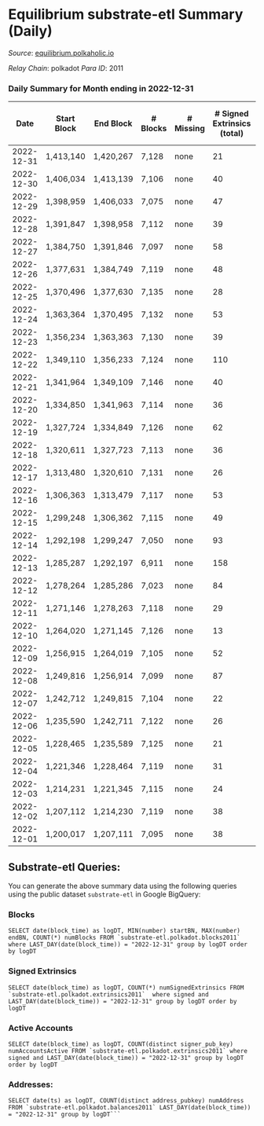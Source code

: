 # Equilibrium substrate-etl Summary (Daily)

_Source_: [equilibrium.polkaholic.io](https://equilibrium.polkaholic.io)

*Relay Chain*: polkadot
*Para ID*: 2011



### Daily Summary for Month ending in 2022-12-31


| Date | Start Block | End Block | # Blocks | # Missing | # Signed Extrinsics (total) | # Active Accounts | # Addresses with Balances | # Events | # Transfers | # XCM Transfers In | # XCM Transfers Out |
| ---- | ----------- | --------- | -------- | --------- | --------------------------- | ----------------- | ------------------------- | -------- | ----------- | ------------------ | ------------------- |
| 2022-12-31 | 1,413,140 | 1,420,267 | 7,128 | none  | 21 | 18 |  | 207,214 |   | 1  |   |
| 2022-12-30 | 1,406,034 | 1,413,139 | 7,106 | none  | 40 | 29 |  | 206,104 |   | 3  |   |
| 2022-12-29 | 1,398,959 | 1,406,033 | 7,075 | none  | 47 | 31 |  | 204,413 |   | 8  |   |
| 2022-12-28 | 1,391,847 | 1,398,958 | 7,112 | none  | 39 | 26 |  | 205,520 |   | 8  |   |
| 2022-12-27 | 1,384,750 | 1,391,846 | 7,097 | none  | 58 | 43 |  | 204,798 |   | 24  |   |
| 2022-12-26 | 1,377,631 | 1,384,749 | 7,119 | none  | 48 | 23 |  | 192,295 |   | 15  |   |
| 2022-12-25 | 1,370,496 | 1,377,630 | 7,135 | none  | 28 | 18 |  | 172,754 |   | 4  |   |
| 2022-12-24 | 1,363,364 | 1,370,495 | 7,132 | none  | 53 | 36 |  | 172,727 |   | 2  |   |
| 2022-12-23 | 1,356,234 | 1,363,363 | 7,130 | none  | 39 | 29 |  | 172,588 |   | 4  |   |
| 2022-12-22 | 1,349,110 | 1,356,233 | 7,124 | none  | 110 | 82 |  | 172,875 |   | 4  |   |
| 2022-12-21 | 1,341,964 | 1,349,109 | 7,146 | none  | 40 | 22 |  | 173,467 |   | 2  |   |
| 2022-12-20 | 1,334,850 | 1,341,963 | 7,114 | none  | 36 | 27 |  | 172,251 |   | 2  |   |
| 2022-12-19 | 1,327,724 | 1,334,849 | 7,126 | none  | 62 | 30 |  | 163,851 |   | 6  |   |
| 2022-12-18 | 1,320,611 | 1,327,723 | 7,113 | none  | 36 | 29 |  | 148,566 |   | 1  |   |
| 2022-12-17 | 1,313,480 | 1,320,610 | 7,131 | none  | 26 | 20 |  | 148,898 |   | 2  |   |
| 2022-12-16 | 1,306,363 | 1,313,479 | 7,117 | none  | 53 | 28 |  | 148,720 |   | 1  |   |
| 2022-12-15 | 1,299,248 | 1,306,362 | 7,115 | none  | 49 | 26 |  | 148,621 |   | 6  |   |
| 2022-12-14 | 1,292,198 | 1,299,247 | 7,050 | none  | 93 | 45 |  | 147,466 |   | 10  |   |
| 2022-12-13 | 1,285,287 | 1,292,197 | 6,911 | none  | 158 | 92 |  | 144,627 |   | 11  |   |
| 2022-12-12 | 1,278,264 | 1,285,286 | 7,023 | none  | 84 | 49 |  | 146,991 |   | 10  |   |
| 2022-12-11 | 1,271,146 | 1,278,263 | 7,118 | none  | 29 | 26 |  | 148,675 |   |   |   |
| 2022-12-10 | 1,264,020 | 1,271,145 | 7,126 | none  | 13 | 6 |  | 148,723 |   |   |   |
| 2022-12-09 | 1,256,915 | 1,264,019 | 7,105 | none  | 52 | 25 |  | 148,589 |   | 2  |   |
| 2022-12-08 | 1,249,816 | 1,256,914 | 7,099 | none  | 87 | 29 |  | 144,607 |   | 13  |   |
| 2022-12-07 | 1,242,712 | 1,249,815 | 7,104 | none  | 22 | 21 |  | 138,860 |   | 2  |   |
| 2022-12-06 | 1,235,590 | 1,242,711 | 7,122 | none  | 26 | 26 |  | 139,239 |   |   |   |
| 2022-12-05 | 1,228,465 | 1,235,589 | 7,125 | none  | 21 | 19 |  | 138,653 |   |   |   |
| 2022-12-04 | 1,221,346 | 1,228,464 | 7,119 | none  | 31 | 26 |  | 139,196 |   | 1  |   |
| 2022-12-03 | 1,214,231 | 1,221,345 | 7,115 | none  | 24 | 21 |  | 139,095 |   |   |   |
| 2022-12-02 | 1,207,112 | 1,214,230 | 7,119 | none  | 38 | 35 |  | 139,268 |   |   |   |
| 2022-12-01 | 1,200,017 | 1,207,111 | 7,095 | none  | 38 | 30 |  | 138,760 |   |   |   |

## Substrate-etl Queries:
You can generate the above summary data using the following queries using the public dataset `substrate-etl` in Google BigQuery:


### Blocks
```
SELECT date(block_time) as logDT, MIN(number) startBN, MAX(number) endBN, COUNT(*) numBlocks FROM `substrate-etl.polkadot.blocks2011`  where LAST_DAY(date(block_time)) = "2022-12-31" group by logDT order by logDT
```


### Signed Extrinsics
```
SELECT date(block_time) as logDT, COUNT(*) numSignedExtrinsics FROM `substrate-etl.polkadot.extrinsics2011`  where signed and LAST_DAY(date(block_time)) = "2022-12-31" group by logDT order by logDT
```


### Active Accounts
```
SELECT date(block_time) as logDT, COUNT(distinct signer_pub_key) numAccountsActive FROM `substrate-etl.polkadot.extrinsics2011` where signed and LAST_DAY(date(block_time)) = "2022-12-31" group by logDT order by logDT
```


### Addresses:
```
SELECT date(ts) as logDT, COUNT(distinct address_pubkey) numAddress FROM `substrate-etl.polkadot.balances2011` LAST_DAY(date(block_time)) = "2022-12-31" group by logDT```

